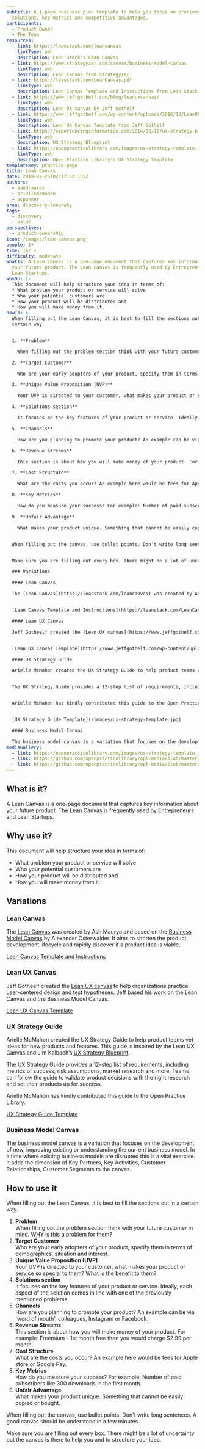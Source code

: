 ```yaml
---
subtitle: A 1-page business plan template to help you focus on problems,
  solutions, key metrics and competitive advantages.
participants:
  - Product Owner
  - The Team
resources:
  - link: https://leanstack.com/leancanvas
    linkType: web
    description: Lean Stack's Lean Canvas
  - link: https://www.strategyzer.com/canvas/business-model-canvas
    linkType: web
    description: Lean Canvas from Strategyzer
  - link: https://leanstack.com/LeanCanvas.pdf
    linkType: web
    description: Lean Canvas Template and Instructions from Lean Stack
  - link: https://www.jeffgothelf.com/blog/leanuxcanvas/
    linkType: web
    description: Lean UX canvas by Jeff Gothelf
  - link: https://www.jeffgothelf.com/wp-content/uploads/2016/12/LeanUX_canvas_v4.pdf
    linkType: web
    description: Lean UX Canvas Template from Jeff Gothelf
  - link: https://experiencinginformation.com/2014/08/12/ux-strategy-blueprint/
    linkType: web
    description: UX Strategy Blueprint
  - link: https://openpracticelibrary.com/images/ux-strategy-template.jpg
    linkType: web
    description: Open Practice Library's UX Strategy Template
templateKey: practice-page
title: Lean Canvas
date: 2019-02-26T02:17:52.155Z
authors:
  - sandraarps
  - ariellemcmahon
  - aspanner
area: discovery-loop-why
tags:
  - discovery
  - value
perspectives:
  - product-ownership
icon: /images/lean-canvas.png
people: 1+
time: 1hr +
difficulty: moderate
whatIs: A Lean Canvas is a one-page document that captures key information about
  your future product. The Lean Canvas is frequently used by Entrepreneurs and
  Lean Startups.
whyDo: |-
  This document will help structure your idea in terms of:
  * What problem your product or service will solve
  * Who your potential customers are
  * How your product will be distributed and
  * How you will make money from it.
howTo: >-
  When filling out the Lean Canvas, it is best to fill the sections out in a
  certain way.


  1. **Problem**

    When filling out the problem section think with your future customer in mind. WHY is this a problem for them?

  2. **Target Customer**

    Who are your early adopters of your product, specify them in terms of demographics, situation and interest.

  3. **Unique Value Proposition (UVP)** 

    Your UVP is directed to your customer, what makes your product or service so special to them? What is the benefit to them?

  4. **Solutions section**

    It focuses on the key features of your product or service. Ideally, each aspect of the solution comes in line with one of the previously mentioned problems.

  5. **Channels**

    How are you planning to promote your product? An example can be via 'word of mouth', colleagues, Instagram or Facebook.

  6. **Revenue Streams**

    This section is about how you will make money of your product. For example: Freemium - 1st month free then you would charge $2.99 per month.

  7. **Cost Structure**

    What are the costs you occur? An example here would be fees for Apple store or Google Pay.

  8. **Key Metrics**

    How do you measure your success? For example: Number of paid subscribers like 300 downloads in the first month.

  9. **Unfair Advantage**

    What makes your product unique. Something that cannot be easily copied or bought.


  When filling out the canvas, use bullet points. Don't write long sentences. A good canvas should be understood in a few minutes.


  Make sure you are filling out every box. There might be a lot of uncertainty but the canvas is there to help you and to structure your idea.

  ### Variations

  #### Lean Canvas

  The [Lean Canvas](https://leanstack.com/leancanvas) was created by Ash Maurya and based on the [Business Model Canvas](https://www.strategyzer.com/canvas/business-model-canvas) by Alexander Osterwalder. It aims to shorten the product development lifecycle and rapidly discover if a product idea is viable.


  [Lean Canvas Template and Instructions](https://leanstack.com/LeanCanvas.pdf)

  #### Lean UX Canvas

  Jeff Gotheelf created the [Lean UX canvas](https://www.jeffgothelf.com/blog/leanuxcanvas/) to help organizations practice user-centered design and test hypotheses. Jeff based his work on the Lean Canvas and the Business Model Canvas.


  [Lean UX Canvas Template](https://www.jeffgothelf.com/wp-content/uploads/2016/12/LeanUX_canvas_v4.pdf)

  #### UX Strategy Guide

  Arielle McMahon created the UX Strategy Guide to help product teams vet ideas for new products and features. This guide is inspired by the Lean UX Canvas and Jim Kalbach’s [UX Strategy Blueprint](https://experiencinginformation.com/2014/08/12/ux-strategy-blueprint/).


  The UX Strategy Guide provides a 12-step list of requirements, including metrics of success, risk assumptions, market research and more. Teams can follow the guide to validate product decisions with the right research and set their products up for success.


  Arielle McMahon has kindly contributed this guide to the Open Practice Library.


  [UX Strategy Guide Template](/images/ux-strategy-template.jpg)

  #### Business Model Canvas

  The business model canvas is a variation that focuses on the development of new, improving existing or understanding the current business model. In a time where existing business models are disrupted this is a vital exercise. It adds the dimension of Key Partners, Key Activities, Customer Relationships, Customer Segments to the canvas.
mediaGallery:
  - link: https://openpracticelibrary.com/images/ux-strategy-template.jpg
  - link: https://github.com/openpracticelibrary/opl-media/blob/master/images/Lean%20Canvas.png?raw=true
  - link: https://github.com/openpracticelibrary/opl-media/blob/master/images/lean-canvas-small.png?raw=true
---
```

## What is it?

A Lean Canvas is a one-page document that captures key information about your future product. The Lean Canvas is frequently used by Entrepreneurs and Lean Startups.

## Why use it?

This document will help structure your idea in terms of:

* What problem your product or service will solve
* Who your potential customers are
* How your product will be distributed and
* How you will make money from it.

## Variations

### Lean Canvas

The [Lean Canvas](https://leanstack.com/leancanvas) was created by Ash Maurya and based on the [Business Model Canvas](https://www.strategyzer.com/canvas/business-model-canvas) by Alexander Osterwalder. It aims to shorten the product development lifecycle and rapidly discover if a product idea is viable.

[Lean Canvas Template and Instructions](https://leanstack.com/LeanCanvas.pdf)

### Lean UX Canvas

Jeff Gotheelf created the [Lean UX canvas](https://www.jeffgothelf.com/blog/leanuxcanvas/) to help organizations practice user-centered design and test hypotheses. Jeff based his work on the Lean Canvas and the Business Model Canvas.

[Lean UX Canvas Template](https://www.jeffgothelf.com/wp-content/uploads/2016/12/LeanUX_canvas_v4.pdf)

### UX Strategy Guide

Arielle McMahon created the UX Strategy Guide to help product teams vet ideas for new products and features. This guide is inspired by the Lean UX Canvas and Jim Kalbach’s [UX Strategy Blueprint](https://experiencinginformation.com/2014/08/12/ux-strategy-blueprint/).

The UX Strategy Guide provides a 12-step list of requirements, including metrics of success, risk assumptions, market research and more. Teams can follow the guide to validate product decisions with the right research and set their products up for success.

Arielle McMahon has kindly contributed this guide to the Open Practice Library.

[UX Strategy Guide Template](/images/ux-strategy-template.jpg)

### Business Model Canvas

The business model canvas is a variation that focuses on the development of new, improving existing or understanding the current business model. In a time where existing business models are disrupted this is a vital exercise. It adds the dimension of Key Partners, Key Activities, Customer Relationships, Customer Segments to the canvas.

## How to use it

When filling out the Lean Canvas, it is best to fill the sections out in a certain way.

1. **Problem**\
   When filling out the problem section think with your future customer in mind. WHY is this a problem for them?
2. **Target Customer**\
   Who are your early adopters of your product, specify them in terms of demographics, situation and interest.
3. **Unique Value Proposition (UVP)** \
   Your UVP is directed to your customer, what makes your product or service so special to them? What is the benefit to them?
4. **Solutions section**\
   It focuses on the key features of your product or service. Ideally, each aspect of the solution comes in line with one of the previously mentioned problems.
5. **Channels**\
   How are you planning to promote your product? An example can be via 'word of mouth', colleagues, Instagram or Facebook.
6. **Revenue Streams**\
   This section is about how you will make money of your product. For example: Freemium - 1st month free then you would charge $2.99 per month.
7. **Cost Structure**\
   What are the costs you occur? An example here would be fees for Apple store or Google Pay.
8. **Key Metrics**\
   How do you measure your success? For example: Number of paid subscribers like 300 downloads in the first month.
9. **Unfair Advantage**\
   What makes your product unique. Something that cannot be easily copied or bought.

When filling out the canvas, use bullet points. Don't write long sentences. A good canvas should be understood in a few minutes.

Make sure you are filling out every box. There might be a lot of uncertainty but the canvas is there to help you and to structure your idea.
